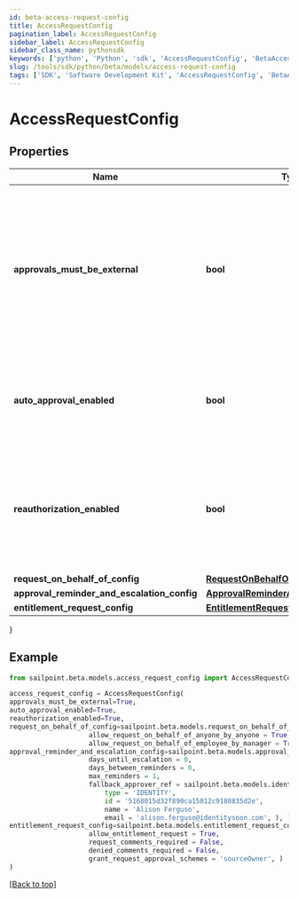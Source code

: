 ```yaml
---
id: beta-access-request-config
title: AccessRequestConfig
pagination_label: AccessRequestConfig
sidebar_label: AccessRequestConfig
sidebar_class_name: pythonsdk
keywords: ['python', 'Python', 'sdk', 'AccessRequestConfig', 'BetaAccessRequestConfig'] 
slug: /tools/sdk/python/beta/models/access-request-config
tags: ['SDK', 'Software Development Kit', 'AccessRequestConfig', 'BetaAccessRequestConfig']
---
```


# AccessRequestConfig


## Properties

Name | Type | Description | Notes
------------ | ------------- | ------------- | -------------
**approvals_must_be_external** | **bool** | If this is true, approvals must be processed by an external system. Also, if this is true, it blocks Request Center access requests and returns an error for any user who isn't an org admin. | [optional] [default to False]
**auto_approval_enabled** | **bool** | If this is true and the requester and reviewer are the same, the request is automatically approved. | [optional] [default to False]
**reauthorization_enabled** | **bool** | If this is true, reauthorization will be enforced for appropriately configured access items. Enablement of this feature is currently in a limited state. | [optional] [default to False]
**request_on_behalf_of_config** | [**RequestOnBehalfOfConfig**](request-on-behalf-of-config) |  | [optional] 
**approval_reminder_and_escalation_config** | [**ApprovalReminderAndEscalationConfig**](approval-reminder-and-escalation-config) |  | [optional] 
**entitlement_request_config** | [**EntitlementRequestConfig1**](entitlement-request-config1) |  | [optional] 
}

## Example

```python
from sailpoint.beta.models.access_request_config import AccessRequestConfig

access_request_config = AccessRequestConfig(
approvals_must_be_external=True,
auto_approval_enabled=True,
reauthorization_enabled=True,
request_on_behalf_of_config=sailpoint.beta.models.request_on_behalf_of_config.Request On Behalf Of Config(
                    allow_request_on_behalf_of_anyone_by_anyone = True, 
                    allow_request_on_behalf_of_employee_by_manager = True, ),
approval_reminder_and_escalation_config=sailpoint.beta.models.approval_reminder_and_escalation_config.Approval Reminder And Escalation Config(
                    days_until_escalation = 0, 
                    days_between_reminders = 0, 
                    max_reminders = 1, 
                    fallback_approver_ref = sailpoint.beta.models.identity_reference_with_name_and_email.Identity Reference With Name And Email(
                        type = 'IDENTITY', 
                        id = '5168015d32f890ca15812c9180835d2e', 
                        name = 'Alison Ferguso', 
                        email = 'alison.ferguso@identitysoon.com', ), ),
entitlement_request_config=sailpoint.beta.models.entitlement_request_config.Entitlement Request Config(
                    allow_entitlement_request = True, 
                    request_comments_required = False, 
                    denied_comments_required = False, 
                    grant_request_approval_schemes = 'sourceOwner', )
)

```
[[Back to top]](#) 

